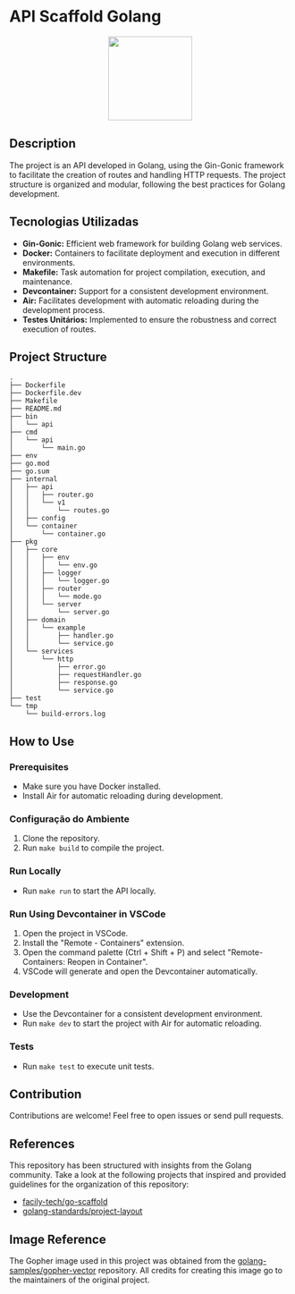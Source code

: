 # API Scaffold Golang

<center>
  <img src="https://camo.githubusercontent.com/0d7633d0e4571f4b9800a6aa104d03386a86df5c33b4650d7dce88a6de1c8904/68747470733a2f2f7261772e6769746875622e636f6d2f676f6c616e672d73616d706c65732f676f706865722d766563746f722f6d61737465722f676f706865722e706e67" width="150">
</center>

## Description

The project is an API developed in Golang, using the Gin-Gonic framework to facilitate the creation of routes and handling HTTP requests. The project structure is organized and modular, following the best practices for Golang development.

## Tecnologias Utilizadas

- **Gin-Gonic:** Efficient web framework for building Golang web services.
- **Docker:** Containers to facilitate deployment and execution in different environments.
- **Makefile:** Task automation for project compilation, execution, and maintenance.
- **Devcontainer:** Support for a consistent development environment.
- **Air:** Facilitates development with automatic reloading during the development process.
- **Testes Unitários:** Implemented to ensure the robustness and correct execution of routes.

## Project Structure

```plaintext
.
├── Dockerfile
├── Dockerfile.dev
├── Makefile
├── README.md
├── bin
│   └── api
├── cmd
│   └── api
│       └── main.go
├── env
├── go.mod
├── go.sum
├── internal
│   ├── api
│   │   ├── router.go
│   │   └── v1
│   │       └── routes.go
│   ├── config
│   └── container
│       └── container.go
├── pkg
│   ├── core
│   │   ├── env
│   │   │   └── env.go
│   │   ├── logger
│   │   │   └── logger.go
│   │   ├── router
│   │   │   └── mode.go
│   │   └── server
│   │       └── server.go
│   ├── domain
│   │   └── example
│   │       ├── handler.go
│   │       └── service.go
│   └── services
│       └── http
│           ├── error.go
│           ├── requestHandler.go
│           ├── response.go
│           └── service.go
├── test
└── tmp
    └── build-errors.log
```

## How to Use

### Prerequisites

- Make sure you have Docker installed.
- Install Air for automatic reloading during development.

### Configuração do Ambiente

1. Clone the repository.
2. Run `make build` to compile the project.

### Run Locally

- Run `make run` to start the API locally.

### Run Using Devcontainer in VSCode

1. Open the project in VSCode.
2. Install the "Remote - Containers" extension.
3. Open the command palette (Ctrl + Shift + P) and select "Remote-Containers: Reopen in Container".
4. VSCode will generate and open the Devcontainer automatically.

### Development

- Use the Devcontainer for a consistent development environment.
- Run `make dev` to start the project with Air for automatic reloading.

### Tests

- Run `make test` to execute unit tests.

## Contribution

Contributions are welcome! Feel free to open issues or send pull requests.

## References

This repository has been structured with insights from the Golang community. Take a look at the following projects that inspired and provided guidelines for the organization of this repository:

- [facily-tech/go-scaffold](https://github.com/facily-tech/go-scaffold)
- [golang-standards/project-layout](https://github.com/golang-standards/project-layout)

## Image Reference

The Gopher image used in this project was obtained from the [golang-samples/gopher-vector](https://github.com/golang-samples/gopher-vector) repository. All credits for creating this image go to the maintainers of the original project.